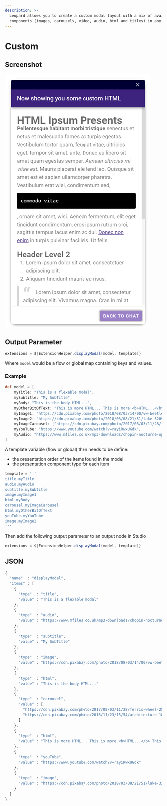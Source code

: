 ```yaml
---
description: >-
  Leopard allows you to create a custom modal layout with a mix of available
  components (images, carousels, video, audio, html and titles) in any order.
---
```


# Custom

## Screenshot

![](../../../.gitbook/assets/leopard-28.png)

## Output Parameter

```groovy
extensions = ${ExtensionHelper.displayModal(model, template)}
```

Where `model` would be a flow or global map containing keys and values. 

### Example

```groovy
def model = [
	myTitle: "This is a flexable modal",
	mySubtitle: "My SubTitle",
	myBody: "This is the body HTML...",
	myOtherBitOfText: "This is more HTML... This is more <b>HTML...</b> This is more HTML... This is more HTML... ",
	myImage1: "https://cdn.pixabay.com/photo/2018/08/03/14/00/vw-beetle-3581950__340.jpg",
	myImage2: "https://cdn.pixabay.com/photo/2018/03/08/21/51/lake-3209994__340.jpg",
	myImageCarousel: ["https://cdn.pixabay.com/photo/2017/08/03/11/28/ferris-wheel-2575709__340.jpg", "https://cdn.pixabay.com/photo/2016/11/23/15/54/architecture-1853687__340.jpg"],
	myYouTube: "https://www.youtube.com/watch?v=rayiRwxUGdk",
	myAudio: "https://www.mfiles.co.uk/mp3-downloads/chopin-nocturne-op9-no2.mp3"
]
```

A template variable \(flow or global\) then needs to be define:

* the presentation order of the items found in the model
* the presentation component type for each item

```groovy
template = '''
title.myTitle
audio.myAudio
subtitle.mySubtitle
image.myImage1
html.myBody
carousel.myImageCarousel
html.myOtherBitOfText
youTube.myYouTube
image.myImage2
'''
```

Then add the following output parameter to an output node in Studio

```groovy
extensions = ${ExtensionHelper.displayModal(model, template)}
```

## JSON

```javascript
{
  "name"  : "displayModal",
  "items" : [
    {
      "type"  : "title",
      "value" : "This is a flexable modal"
    },
    {
      "type"  : "audio",
      "value" : "https://www.mfiles.co.uk/mp3-downloads/chopin-nocturne-op9-no2.mp3"
    },
    {
      "type"  : "subtitle",
      "value" : "My SubTitle"
    },
    {
      "type"  : "image",
      "value" : "https://cdn.pixabay.com/photo/2018/08/03/14/00/vw-beetle-3581950__340.jpg"
    },
    {
      "type"  : "html",
      "value" : "This is the body HTML..."
    },
    {
      "type"  : "carousel",
      "value" : [
        "https://cdn.pixabay.com/photo/2017/08/03/11/28/ferris-wheel-2575709__340.jpg",
        "https://cdn.pixabay.com/photo/2016/11/23/15/54/architecture-1853687__340.jpg"
      ]
    },
    {
      "type"  : "html",
      "value" : "This is more HTML... This is more <b>HTML...</b> This is more HTML... This is more HTML... "
    },
    {
      "type"  : "youTube",
      "value" : "https://www.youtube.com/watch?v=rayiRwxUGdk"
    },
    {
      "type"  : "image",
      "value" : "https://cdn.pixabay.com/photo/2018/03/08/21/51/lake-3209994__340.jpg"
    }
  ]
}
```

